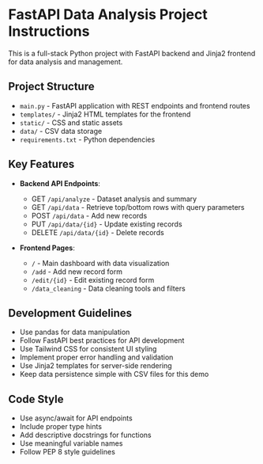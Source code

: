 # FastAPI Data Analysis Project Instructions

This is a full-stack Python project with FastAPI backend and Jinja2 frontend for data analysis and management.

## Project Structure
- `main.py` - FastAPI application with REST endpoints and frontend routes
- `templates/` - Jinja2 HTML templates for the frontend
- `static/` - CSS and static assets
- `data/` - CSV data storage
- `requirements.txt` - Python dependencies

## Key Features
- **Backend API Endpoints**:
  - GET `/api/analyze` - Dataset analysis and summary
  - GET `/api/data` - Retrieve top/bottom rows with query parameters
  - POST `/api/data` - Add new records
  - PUT `/api/data/{id}` - Update existing records
  - DELETE `/api/data/{id}` - Delete records

- **Frontend Pages**:
  - `/` - Main dashboard with data visualization
  - `/add` - Add new record form
  - `/edit/{id}` - Edit existing record form
  - `/data_cleaning` - Data cleaning tools and filters

## Development Guidelines
- Use pandas for data manipulation
- Follow FastAPI best practices for API development
- Use Tailwind CSS for consistent UI styling
- Implement proper error handling and validation
- Use Jinja2 templates for server-side rendering
- Keep data persistence simple with CSV files for this demo

## Code Style
- Use async/await for API endpoints
- Include proper type hints
- Add descriptive docstrings for functions
- Use meaningful variable names
- Follow PEP 8 style guidelines
